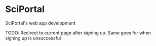 # SciPortal
SciPortal's web app development 

TODO:
Redirect to current page after signing up. Same goes for when signing up is unsuccessful
